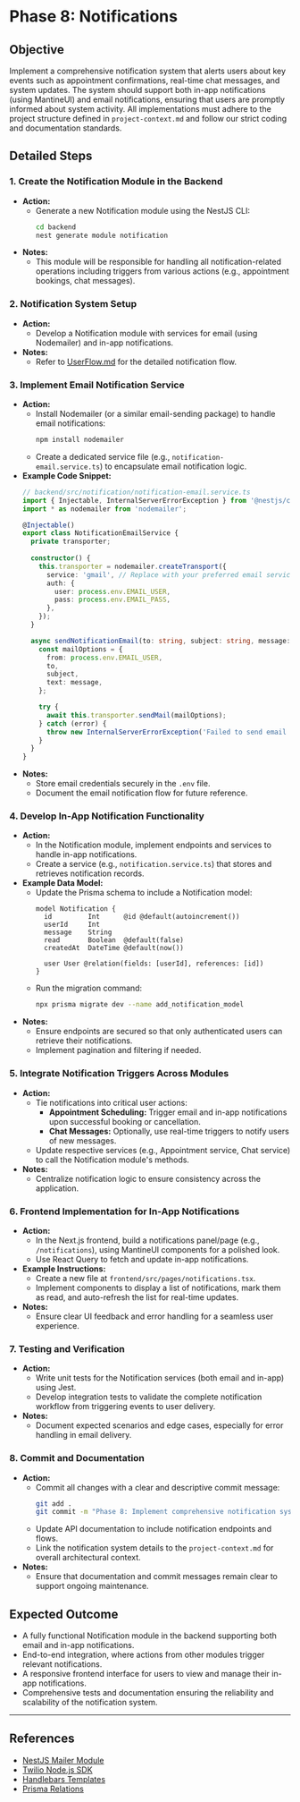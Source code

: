 # Phase 8: Notifications

## Objective
Implement a comprehensive notification system that alerts users about key events such as appointment confirmations, real-time chat messages, and system updates. The system should support both in-app notifications (using MantineUI) and email notifications, ensuring that users are promptly informed about system activity. All implementations must adhere to the project structure defined in `project-context.md` and follow our strict coding and documentation standards.

## Detailed Steps

### 1. Create the Notification Module in the Backend
- **Action:**
  - Generate a new Notification module using the NestJS CLI:
    ```bash
    cd backend
    nest generate module notification
    ```
- **Notes:**
  - This module will be responsible for handling all notification-related operations including triggers from various actions (e.g., appointment bookings, chat messages).

### 2. Notification System Setup
- **Action:**
  - Develop a Notification module with services for email (using Nodemailer) and in-app notifications.
- **Notes:**
  - Refer to [UserFlow.md](./UserFlow.md) for the detailed notification flow.

### 3. Implement Email Notification Service
- **Action:**
  - Install Nodemailer (or a similar email-sending package) to handle email notifications:
    ```bash
    npm install nodemailer
    ```
  - Create a dedicated service file (e.g., `notification-email.service.ts`) to encapsulate email notification logic.
- **Example Code Snippet:**
  ```typescript
  // backend/src/notification/notification-email.service.ts
  import { Injectable, InternalServerErrorException } from '@nestjs/common';
  import * as nodemailer from 'nodemailer';

  @Injectable()
  export class NotificationEmailService {
    private transporter;
    
    constructor() {
      this.transporter = nodemailer.createTransport({
        service: 'gmail', // Replace with your preferred email service
        auth: {
          user: process.env.EMAIL_USER,
          pass: process.env.EMAIL_PASS,
        },
      });
    }

    async sendNotificationEmail(to: string, subject: string, message: string): Promise<void> {
      const mailOptions = {
        from: process.env.EMAIL_USER,
        to,
        subject,
        text: message,
      };

      try {
        await this.transporter.sendMail(mailOptions);
      } catch (error) {
        throw new InternalServerErrorException('Failed to send email notification');
      }
    }
  }
  ```
- **Notes:**
  - Store email credentials securely in the `.env` file.
  - Document the email notification flow for future reference.

### 4. Develop In-App Notification Functionality
- **Action:**
  - In the Notification module, implement endpoints and services to handle in-app notifications.
  - Create a service (e.g., `notification.service.ts`) that stores and retrieves notification records.
- **Example Data Model:**
  - Update the Prisma schema to include a Notification model:
    ```prisma
    model Notification {
      id         Int      @id @default(autoincrement())
      userId     Int
      message    String
      read       Boolean  @default(false)
      createdAt  DateTime @default(now())

      user User @relation(fields: [userId], references: [id])
    }
    ```
  - Run the migration command:
    ```bash
    npx prisma migrate dev --name add_notification_model
    ```
- **Notes:**
  - Ensure endpoints are secured so that only authenticated users can retrieve their notifications.
  - Implement pagination and filtering if needed.

### 5. Integrate Notification Triggers Across Modules
- **Action:**
  - Tie notifications into critical user actions:
    - **Appointment Scheduling:** Trigger email and in-app notifications upon successful booking or cancellation.
    - **Chat Messages:** Optionally, use real-time triggers to notify users of new messages.
  - Update respective services (e.g., Appointment service, Chat service) to call the Notification module's methods.
- **Notes:**
  - Centralize notification logic to ensure consistency across the application.

### 6. Frontend Implementation for In-App Notifications
- **Action:**
  - In the Next.js frontend, build a notifications panel/page (e.g., `/notifications`), using MantineUI components for a polished look.
  - Use React Query to fetch and update in-app notifications.
- **Example Instructions:**
  - Create a new file at `frontend/src/pages/notifications.tsx`.
  - Implement components to display a list of notifications, mark them as read, and auto-refresh the list for real-time updates.
- **Notes:**
  - Ensure clear UI feedback and error handling for a seamless user experience.

### 7. Testing and Verification
- **Action:**
  - Write unit tests for the Notification services (both email and in-app) using Jest.
  - Develop integration tests to validate the complete notification workflow from triggering events to user delivery.
- **Notes:**
  - Document expected scenarios and edge cases, especially for error handling in email delivery.

### 8. Commit and Documentation
- **Action:**
  - Commit all changes with a clear and descriptive commit message:
    ```bash
    git add .
    git commit -m "Phase 8: Implement comprehensive notification system with email and in-app notifications"
    ```
  - Update API documentation to include notification endpoints and flows.
  - Link the notification system details to the `project-context.md` for overall architectural context.
- **Notes:**
  - Ensure that documentation and commit messages remain clear to support ongoing maintenance.

## Expected Outcome
- A fully functional Notification module in the backend supporting both email and in-app notifications.
- End-to-end integration, where actions from other modules trigger relevant notifications.
- A responsive frontend interface for users to view and manage their in-app notifications.
- Comprehensive tests and documentation ensuring the reliability and scalability of the notification system.

---

## References
- [NestJS Mailer Module](https://github.com/nest-modules/mailer)
- [Twilio Node.js SDK](https://www.twilio.com/docs/libraries/node)
- [Handlebars Templates](https://handlebarsjs.com/)
- [Prisma Relations](https://www.prisma.io/docs/concepts/components/prisma-schema/relations) 